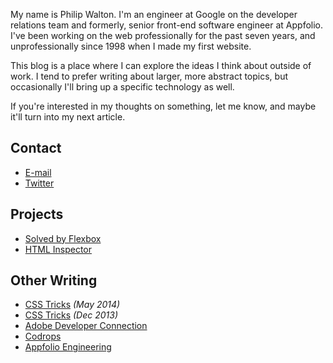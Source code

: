 <!--
{
  "layout": "page",
  "title": "About",
  "permalink": "/about"
}
-->

My name is Philip Walton. I'm an engineer at Google on the developer relations team and formerly, senior front-end software engineer at Appfolio. I've been working on the web professionally for the past seven years, and unprofessionally since 1998 when I made my first website.

This blog is a place where I can explore the ideas I think about outside of work. I tend to prefer writing about larger, more abstract topics, but occasionally I'll bring up a specific technology as well.

If you're interested in my thoughts on something, let me know, and maybe it'll turn into my next article.

## Contact

* [E-mail](mailto:mail@philipwalton.com)
* [Twitter](https://twitter.com/philwalton)

## Projects

* [Solved by Flexbox](http://philipwalton.github.io/solved-by-flexbox/)
* [HTML Inspector](https://github.com/philipwalton/html-inspector)

## Other Writing

* [CSS Tricks](http://css-tricks.com/dangers-stopping-event-propagation/) *(May 2014)*
* [CSS Tricks](http://css-tricks.com/interviewing-front-end-engineer-san-francisco/) *(Dec 2013)*
* [Adobe Developer Connection](http://www.adobe.com/devnet/html5/articles/css-everything-is-global-and-how-to-deal-with-it.html)
* [Codrops](http://tympanus.net/codrops/2013/01/22/defending-presentational-class-names/)
* [Appfolio Engineering](http://engineering.appfolio.com/2012/11/16/css-architecture/)
